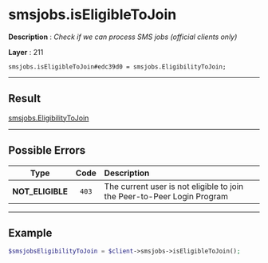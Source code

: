 # smsjobs.isEligibleToJoin

**Description** : *Check if we can process SMS jobs (official clients only)*

**Layer** : 211

```tl
smsjobs.isEligibleToJoin#edc39d0 = smsjobs.EligibilityToJoin;
```

---

## Result

[smsjobs.EligibilityToJoin](type/smsjobs.EligibilityToJoin)

---

## Possible Errors

| Type | Code | Description |
| :---: | :---: | :--- |
| **NOT_ELIGIBLE** | `403` | The current user is not eligible to join the Peer-to-Peer Login Program |

---

## Example

```php
$smsjobsEligibilityToJoin = $client->smsjobs->isEligibleToJoin();
```